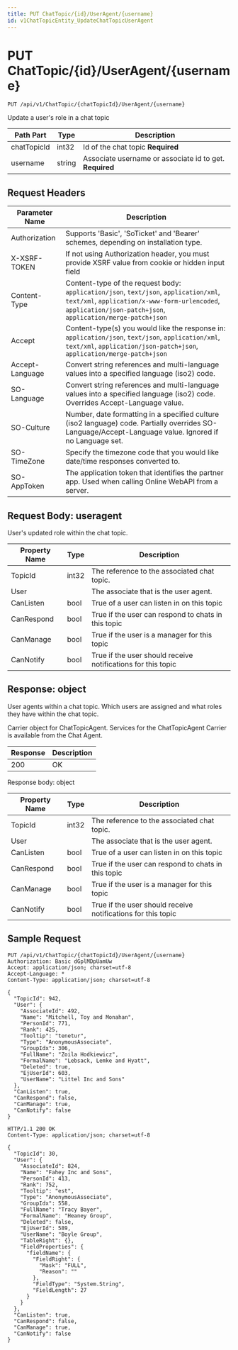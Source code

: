 ```yaml
---
title: PUT ChatTopic/{id}/UserAgent/{username}
id: v1ChatTopicEntity_UpdateChatTopicUserAgent
---
```


# PUT ChatTopic/{id}/UserAgent/{username}

```http
PUT /api/v1/ChatTopic/{chatTopicId}/UserAgent/{username}
```

Update a user's role in a chat topic






| Path Part | Type | Description |
|-----------|------|-------------|
| chatTopicId | int32 | Id of the chat topic **Required** |
| username | string | Associate username or associate id to get. **Required** |



## Request Headers

| Parameter Name | Description |
|----------------|-------------|
| Authorization  | Supports 'Basic', 'SoTicket' and 'Bearer' schemes, depending on installation type. |
| X-XSRF-TOKEN   | If not using Authorization header, you must provide XSRF value from cookie or hidden input field |
| Content-Type | Content-type of the request body: `application/json`, `text/json`, `application/xml`, `text/xml`, `application/x-www-form-urlencoded`, `application/json-patch+json`, `application/merge-patch+json` |
| Accept         | Content-type(s) you would like the response in: `application/json`, `text/json`, `application/xml`, `text/xml`, `application/json-patch+json`, `application/merge-patch+json` |
| Accept-Language | Convert string references and multi-language values into a specified language (iso2) code. |
| SO-Language | Convert string references and multi-language values into a specified language (iso2) code. Overrides Accept-Language value. |
| SO-Culture | Number, date formatting in a specified culture (iso2 language) code. Partially overrides SO-Language/Accept-Language value. Ignored if no Language set. |
| SO-TimeZone | Specify the timezone code that you would like date/time responses converted to. |
| SO-AppToken | The application token that identifies the partner app. Used when calling Online WebAPI from a server. |

## Request Body: useragent  

User's updated role within the chat topic. 

| Property Name | Type |  Description |
|----------------|------|--------------|
| TopicId | int32 | The reference to the associated chat topic. |
| User |  | The associate that is the user agent. |
| CanListen | bool | True of a user can listen in on this topic |
| CanRespond | bool | True if the user can respond to chats in this topic |
| CanManage | bool | True if the user is a manager for this topic |
| CanNotify | bool | True if the user should receive notifications for this topic |


## Response: object

User agents within a chat topic. Which users are assigned and what roles they have within the chat topic.



Carrier object for ChatTopicAgent.
Services for the ChatTopicAgent Carrier is available from the <see cref="T:SuperOffice.CRM.Services.IChatAgent">Chat Agent</see>.

| Response | Description |
|----------------|-------------|
| 200 | OK |

Response body: object

| Property Name | Type |  Description |
|----------------|------|--------------|
| TopicId | int32 | The reference to the associated chat topic. |
| User |  | The associate that is the user agent. |
| CanListen | bool | True of a user can listen in on this topic |
| CanRespond | bool | True if the user can respond to chats in this topic |
| CanManage | bool | True if the user is a manager for this topic |
| CanNotify | bool | True if the user should receive notifications for this topic |

## Sample Request

```http!
PUT /api/v1/ChatTopic/{chatTopicId}/UserAgent/{username}
Authorization: Basic dGplMDpUamUw
Accept: application/json; charset=utf-8
Accept-Language: *
Content-Type: application/json; charset=utf-8

{
  "TopicId": 942,
  "User": {
    "AssociateId": 492,
    "Name": "Mitchell, Toy and Monahan",
    "PersonId": 771,
    "Rank": 425,
    "Tooltip": "tenetur",
    "Type": "AnonymousAssociate",
    "GroupIdx": 306,
    "FullName": "Zoila Hodkiewicz",
    "FormalName": "Lebsack, Lemke and Hyatt",
    "Deleted": true,
    "EjUserId": 603,
    "UserName": "Littel Inc and Sons"
  },
  "CanListen": true,
  "CanRespond": false,
  "CanManage": true,
  "CanNotify": false
}
```

```http_
HTTP/1.1 200 OK
Content-Type: application/json; charset=utf-8

{
  "TopicId": 30,
  "User": {
    "AssociateId": 824,
    "Name": "Fahey Inc and Sons",
    "PersonId": 413,
    "Rank": 752,
    "Tooltip": "est",
    "Type": "AnonymousAssociate",
    "GroupIdx": 558,
    "FullName": "Tracy Bayer",
    "FormalName": "Heaney Group",
    "Deleted": false,
    "EjUserId": 589,
    "UserName": "Boyle Group",
    "TableRight": {},
    "FieldProperties": {
      "fieldName": {
        "FieldRight": {
          "Mask": "FULL",
          "Reason": ""
        },
        "FieldType": "System.String",
        "FieldLength": 27
      }
    }
  },
  "CanListen": true,
  "CanRespond": false,
  "CanManage": true,
  "CanNotify": false
}
```